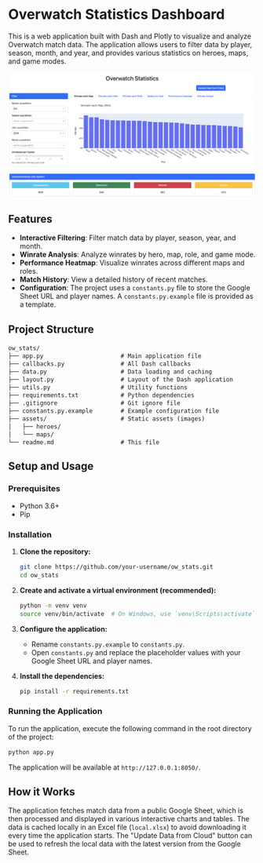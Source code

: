 # Overwatch Statistics Dashboard

This is a web application built with Dash and Plotly to visualize and analyze Overwatch match data. The application allows users to filter data by player, season, month, and year, and provides various statistics on heroes, maps, and game modes.

![Dashboard Screenshot](dashboard_screen.png)

## Features

- **Interactive Filtering**: Filter match data by player, season, year, and month.
- **Winrate Analysis**: Analyze winrates by hero, map, role, and game mode.
- **Performance Heatmap**: Visualize winrates across different maps and roles.
- **Match History**: View a detailed history of recent matches.
- **Configuration**: The project uses a `constants.py` file to store the Google Sheet URL and player names. A `constants.py.example` file is provided as a template.

## Project Structure

```
ow_stats/
├── app.py                      # Main application file
├── callbacks.py                # All Dash callbacks
├── data.py                     # Data loading and caching
├── layout.py                   # Layout of the Dash application
├── utils.py                    # Utility functions
├── requirements.txt            # Python dependencies
├── .gitignore                  # Git ignore file
├── constants.py.example        # Example configuration file
├── assets/                     # Static assets (images)
│   ├── heroes/
│   └── maps/
└── readme.md                   # This file
```

## Setup and Usage

### Prerequisites

- Python 3.6+
- Pip

### Installation

1.  **Clone the repository:**
    ```bash
    git clone https://github.com/your-username/ow_stats.git
    cd ow_stats
    ```

2.  **Create and activate a virtual environment (recommended):**
    ```bash
    python -m venv venv
    source venv/bin/activate  # On Windows, use `venv\Scripts\activate`
    ```

3.  **Configure the application:**
    - Rename `constants.py.example` to `constants.py`.
    - Open `constants.py` and replace the placeholder values with your Google Sheet URL and player names.

4.  **Install the dependencies:**
    ```bash
    pip install -r requirements.txt
    ```

### Running the Application

To run the application, execute the following command in the root directory of the project:

```bash
python app.py
```

The application will be available at `http://127.0.0.1:8050/`.

## How it Works

The application fetches match data from a public Google Sheet, which is then processed and displayed in various interactive charts and tables. The data is cached locally in an Excel file (`local.xlsx`) to avoid downloading it every time the application starts. The "Update Data from Cloud" button can be used to refresh the local data with the latest version from the Google Sheet.